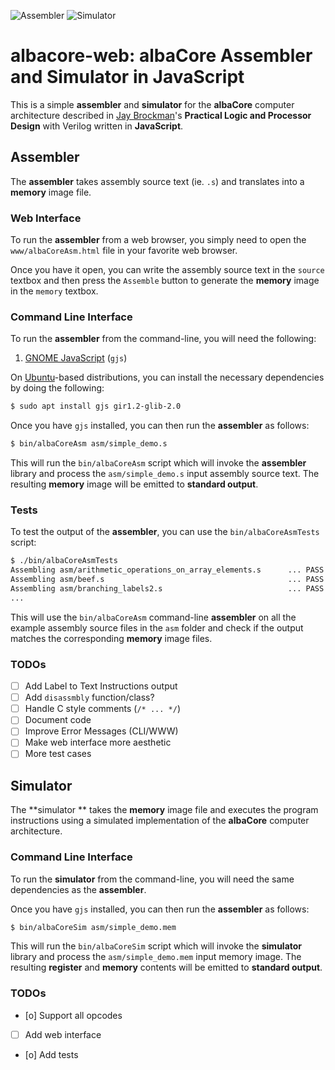 ![Assembler](https://github.com/pbui/albacore-web/actions/workflows/assembler.yaml/badge.svg)
![Simulator](https://github.com/pbui/albacore-web/actions/workflows/simulator.yaml/badge.svg)

# albacore-web: albaCore Assembler and Simulator in JavaScript

This is a simple **assembler** and **simulator** for the **albaCore** computer
architecture described in [Jay Brockman]'s **Practical Logic and Processor Design**
with Verilog written in **JavaScript**.

## Assembler

The **assembler** takes assembly source text (ie. `.s`) and translates into a
**memory** image file.

### Web Interface

To run the **assembler** from a web browser, you simply need to open the
`www/albaCoreAsm.html` file in your favorite web browser.

Once you have it open, you can write the assembly source text in the
`source` textbox and then press the `Assemble` button to generate the
**memory** image in the `memory` textbox.

### Command Line Interface

To run the **assembler** from the command-line, you will need the following:

1. [GNOME JavaScript](https://gjs.guide/) (`gjs`)

On [Ubuntu]-based distributions, you can install the necessary dependencies by
doing the following:

```bash
$ sudo apt install gjs gir1.2-glib-2.0
```
    
Once you have `gjs` installed, you can then run the **assembler** as follows:

```bash
$ bin/albaCoreAsm asm/simple_demo.s
```
    
This will run the `bin/albaCoreAsm` script which will invoke the **assembler**
library and process the `asm/simple_demo.s` input assembly source text.  The
resulting **memory** image will be emitted to **standard output**.

### Tests

To test the output of the **assembler**, you can use the `bin/albaCoreAsmTests`
script:

```bash
$ ./bin/albaCoreAsmTests
Assembling asm/arithmetic_operations_on_array_elements.s      ... PASS
Assembling asm/beef.s                                         ... PASS
Assembling asm/branching_labels2.s                            ... PASS
...
```

This will use the `bin/albaCoreAsm` command-line **assembler** on all the
example assembly source files in the `asm` folder and check if the output
matches the corresponding **memory** image files.

### TODOs

- [ ] Add Label to Text Instructions output
- [ ] Add `disassmbly` function/class?
- [ ] Handle C style comments (`/* ... */`)
- [ ] Document code
- [ ] Improve Error Messages (CLI/WWW)
- [ ] Make web interface more aesthetic
- [ ] More test cases

## Simulator

The **simulator ** takes the **memory** image file and executes the program
instructions using a simulated implementation of the **albaCore** computer
architecture.

### Command Line Interface

To run the **simulator** from the command-line, you will need the same
dependencies as the **assembler**.

Once you have `gjs` installed, you can then run the **assembler** as follows:

```bash
$ bin/albaCoreSim asm/simple_demo.mem
```
    
This will run the `bin/albaCoreSim` script which will invoke the **simulator**
library and process the `asm/simple_demo.mem` input memory image.  The
resulting **register** and **memory** contents will be emitted to **standard
output**.

### TODOs

- [o] Support all opcodes
- [ ] Add web interface
- [o] Add tests

[Jay Brockman]: https://sites.google.com/a/nd.edu/jay-brockman/home
[Ubuntu]:       https://ubuntu.com
